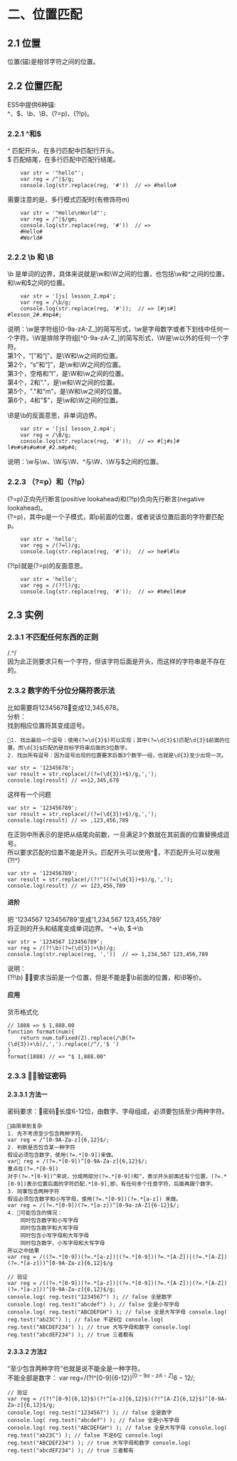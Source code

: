 # 二、位置匹配
## 2.1 位置
位置(锚)是相邻字符之间的位置。
## 2.2 位置匹配
ES5中提供6种锚:    
^、$、\b、\B、(?=p)、(?!p)。
### 2.2.1 ^和$
^ 匹配开头，在多行匹配中匹配行开头。    
$ 匹配结尾，在多行匹配中匹配行结尾。    
```
    var str = '"hello"';
    var reg = /^|$/g;
    console.log(str.replace(reg, '#'))  // => #hello#
```
需要注意的是，多行模式匹配时(有修饰符m)
```
    var str = '"Hello\nWorld"';
    var reg = /^|$/gm;
    console.log(str.replace(reg, '#'))  // => 
    #Hello#
    #World#
```
### 2.2.2 \b 和 \B
\b 是单词的边界，具体来说就是\w和\W之间的位置，也包括\w和^之间的位置，和\w和$之间的位置。
```
    var str = '[js] lesson_2.mp4';
    var reg = /\b/g;
    console.log(str.replace(reg, '#'));  // => [#js#] #lesson_2#.#mp4#;
```
说明：\w是字符组[0-9a-zA-Z_]的简写形式，\w是字母数字或者下划线中任何一个字符。\W是排除字符组[^0-9a-zA-Z_]的简写形式，\W是\w以外的任何一个字符。    
第1个，“[”和“j”，是\W和\w之间的位置。    
第2个，“s”和“]”，是\w和\W之间的位置。    
第3个，空格和“l”，是\W和\w之间的位置。    
第4个，2和"."，是\w和\W之间的位置。    
第5个，"."和“m”，是\W和\w之间的位置。    
第6个，4和"$"，是\w和\W之间的位置。    

\B是\b的反面意思，非单词边界。
```
    var str = '[js] lesson_2.mp4';
    var reg = /\B/g;
    console.log(str.replace(reg, '#'));  // => #[j#s]# l#e#s#s#o#n#_#2.m#p#4;
```
说明：\w与\w、\W与\W、^与\W、\W与$之间的位置。
### 2.2.3 （?=p）和（?!p）
(?=p)正向先行断言(positive lookahead)和(?!p)负向先行断言(negative lookahead)。    
(?=p)，其中p是一个子模式，即p前面的位置，或者说该位置后面的字符要匹配p。    
```
    var str = 'hello';
    var reg = /(?=l)/g;
    console.log(str.replace(reg, '#'));  // => he#l#lo
```
(?!p)就是(?=p)的反面意思。
```
    var str = 'hello';
    var reg = /(?!l)/g;
    console.log(str.replace(reg, '#'));  // => #h#ell#o#
```
## 2.3 实例
### 2.3.1 不匹配任何东西的正则
/.^/    
因为此正则要求只有一个字符，但该字符后面是开头，而这样的字符串是不存在的。    
### 2.3.2 数字的千分位分隔符表示法
比如需要将12345678变成12,345,678。     
分析：    
找到相应位置将其变成逗号。  

    1. 找出最后一个逗号：使用(?=\d{3}$)可以实现；其中(?=\d{3}$)匹配\d{3}$前面的位置。而\d{3}$匹配的是目标字符串后面的3位数字。     
    2. 找出所有逗号：因为逗号出现的位置要求后面3个数字一组，也就是\d{3}至少出现一次。     
```
var str = '12345678';
var result = str.replace(/(?=(\d{3})+$)/g,',');
console.log(result) // =>12,345,678
```
这样有一个问题
```
var str = '123456789';
var result = str.replace(/(?=(\d{3})+$)/g,',');
console.log(result) // => ,123,456,789
```
在正则中所表示的是把从结尾向前数，一旦满足3个数就在其前面的位置替换成逗号。    
所以要求匹配的位置不能是开头。匹配开头可以使用^，不匹配开头可以使用(?!^)    
```
var str = '123456789';
var result = str.replace(/(?!^)(?=(\d{3})+$)/g,',');
console.log(result) // => 123,456,789
```
#### 进阶    
把 '1234567 123456789'变成'1,234,567 123,455,789'    
将正则的开头和结尾变成单词边界。 ^->\b, $->\b
```
var str = '1234567 123456789';
var reg = /(?!\b)(?=(\d{3})+\b)/g;
console.log(str.replace(reg, ','))  // => 1,234,567 123,456,789
```
说明：    
    (?!\b) 要求当前是一个位置，但是不能是\b前面的位置，和\B等价。    
#### 应用 
货币格式化
```
// 1888 => $ 1,888.00
function format(num){
    return num.toFixed(2).replace(/\B(?=(\d{3})+\b)/,',').replace(/^/,'$ ')
}
format(1888) // => "$ 1,888.00"
```
### 2.3.3 验证密码
#### 2.3.3.1 方法一
密码要求：密码长度6-12位，由数字、字母组成，必须要包括至少两种字符。  
```  
由简单到复杂
1. 先不考虑至少包含两种字符。    
var reg = /^[0-9A-Za-z]{6,12}$/;      
2. 判断是否包含某一种字符
假设必须包含数字，使用(?=.*[0-9])来做。
var reg = /(?=.*[0-9])^[0-9A-Za-z]{6,12}$/;
重点在(?=.*[0-9])
对于(?=.*[0-9])^来说，分成两部分(?=.*[0-9])和^，表示开头前面还有个位置，(?=.*[0-9])表示位置后面的字符匹配.*[0-9],即，有任何多个任意字符，后面再跟个数字。
3. 同事包含两种字符
假设必须包含数字和小写字母，使用(?=.*[0-9])(?=.*[a-z]) 来做。
var reg = /(?=.*[0-9])(?=.*[a-z])^[0-9a-zA-Z]{6-12}$/;
4. 可能包含的情况：
    同时包含数字和小写字母
    同时包含数字和大写字母
    同时包含小写字母和大写字母
    同时包含数字、小写字母和大写字母
所以之中结果
var reg = /((?=.*[0-9])(?=.*[a-z])|(?=.*[0-9])(?=.*[A-Z])|(?=.*[A-Z])(?=.*[a-z]))^[0-9A-Za-z]{6,12}$/g
```
```
// 验证
var reg = /((?=.*[0-9])(?=.*[a-z])|(?=.*[0-9])(?=.*[A-Z])|(?=.*[A-Z])(?=.*[a-z]))^[0-9A-Za-z]{6,12}$/g;
console.log( reg.test("1234567") ); // false 全是数字
console.log( reg.test("abcdef") ); // false 全是小写字母
console.log( reg.test("ABCDEFGH") ); // false 全是大写字母 console.log( reg.test("ab23C") ); // false 不足6位 console.log( reg.test("ABCDEF234") ); // true 大写字母和数字 console.log( reg.test("abcdEF234") ); // true 三者都有
```
#### 2.3.3.2 方法2
“至少包含两种字符”也就是说不能全是一种字符。    
不能全部是数字： var reg=/(?!^[0-9]{6-12}$)^[0-9a-zA-Z]{6-12}$/;
```
// 验证
var reg = /(?!^[0-9]{6,12}$)(?!^[a-z]{6,12}$)(?!^[A-Z]{6,12}$)^[0-9A-Za-z]{6,12}$/g;
console.log( reg.test("1234567") ); // false 全是数字
console.log( reg.test("abcdef") ); // false 全是小写字母
console.log( reg.test("ABCDEFGH") ); // false 全是大写字母 console.log( reg.test("ab23C") ); // false 不足6位 console.log( reg.test("ABCDEF234") ); // true 大写字母和数字 console.log( reg.test("abcdEF234") ); // true 三者都有
```